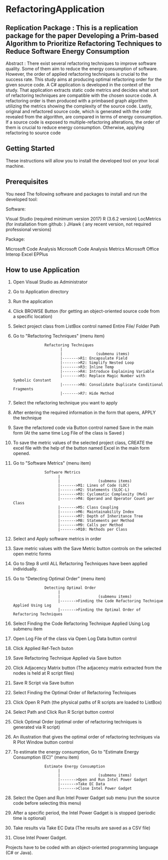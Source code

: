 # RefactoringApplication
Replication Package : This is a replication package for the paper Developing a Prim-based Algorithm to Prioritize Refactoring  Techniques to Reduce Software Energy Consumption
-------------------------------------------------------

Abstract : There exist several refactoring techniques
to improve software quality. Some of them
aim to reduce the energy consumption of software.
However, the order of applied refactoring techniques
is crucial to the success rate. This study aims at producing
optimal refactoring order for the given source
code. A C# application is developed in the context
of the study. That application extracts static code
metrics and decides what sort of refactoring techniques
are compatible with the chosen source code.
A refactoring order is then produced with a primbased
graph algorithm utilizing the metrics showing
the complexity of the source code. Lastly, original
and refactored source code, which is generated with
the order revealed from the algorithm, are compared
in terms of energy consumption. If a source code
is exposed to multiple-refactoring alterations, the order
of them is crucial to reduce energy consumption.
Otherwise, applying refactoring to source code


Getting Started
-------------------------------------------------------
These instructions will allow you to install the developed tool on your local machine.


Prerequisites
-------------------------------------------------------
You need The following software and packages to install and run the developed tool:

Software:

Visual Studio (required minimum version 2017)
R (3.6.2 version)
LocMetrics (for installation from github:  )
JHawk ( any recent version, not required professional versions)

Package:

Microsoft Code Analysis
Microsoft Code Analysis Metrics
Microsoft Office Interop Excel
EPPlus


How to use Application 
---------------------------------

1) Open Visual Studio as Administrator
2) Go to Application directory   
3) Run the application 
4) Click BROWSE Button  (for getting an object-oriented source code from a specific location)
6) Select project class from ListBox control named Entire File/ Folder Path
7) Go to "Refactoring Techniques" (menu item)
                
                     Refactoring Techniques 
                            |                                 
                            |               (submenu items)
                            |------->R1: Encapsulate Field
                            |------->R2: Simplify Nested Loop
                            |------->R3: Inline Temp
                            |------->R4: Introduce Explaining Variable
                            |------->R5: Replace Magic Number with Symbolic Constant
                            |------->R6: Consolidate Duplicate Conditional Fragments
                            |------->R7: Hide Method
             
8) Select the refactoring technique you want to apply 
9) After entering the required information in the form that opens, APPLY the technique
10) Save the refactored code via Button control named Save in the main form 
      (At the same time Log File of the class is Saved )
11) To save the metric values of the selected project class, 
CREATE the excel file with the help of the button named Excel in the main form opened.
12) Go to "Software Metrics" (menu item)

                      Software Metrics 
                            |
                            |                 (submenu items)
                            |------->M1: Lines of Code (LOC)
                            |------->M2: Statements (SLOC-L)
                            |------->M3: Cyclomatic Complexity (MvG)
                            |------->M4: Operand and Operator Count per Class
                            |------->M5: Class Coupling
                            |------->M6: Maintainability Index
                            |------->M7: Depth of Inheritance Tree
                            |------->M8: Statements per Method
                            |------->M9: Calls per Method
                            |------->M10: Methods per Class

13) Select and Apply software metrics in order
14) Save metric values with the Save Metric button controls on the selected open metric forms 
15) Go to Step 8 until ALL Refactoring Techniques have been applied individually.
16) Go to "Detecting Optimal Order”  (menu item)

                      Detecting Optimal Order
                            |
                            |                 (submenu items)
                            |------->Finding the Code Refactoring Technique Applied Using Log
                            |------->Finding the Optimal Order of Refactoring Techniques

17) Select Finding the Code Refactoring Technique Applied Using Log submenu item 
18) Open Log File of the class via Open Log Data button control
19) Click Applied Ref-Tech buton 
20) Save Refactoring Technique Applied via Save button 
21) Click Adjacency Matrix button (The adjacency matrix  extracted from the nodes is held at R script files)
22) Save R Script via Save button 
23) Select Finding the Optimal Order of Refactoring Techniques
24) Click Open R Path (the physical paths of R scripts are loaded to ListBox)
25) Select Path and Click Run R Script button control
26) Click Optimal Order (optimal order of refactoring techniques is generated via R script)
27) An illustration that gives the optimal order of refactoring techniques via R Plot Window button control
28) To estimate the energy consumption, Go to "Estimate Energy Consumption (EC)" (menu item) 

                      Estimate Energy Consumption
                            |
                            |                 (submenu items)
                            |------->Open and Run Intel Power Gadget
                            |------->Take EC Data
                            |------->Close Intel Power Gadget

29) Select the Open and Run Intel Power Gadget sub menu (run the source code before selecting this menu)
30) After a specific period, the Intel Power Gadget is is stopped (periodic time is optional)
31) Take results via Take EC Data (The results are saved as a CSV file)
32) Close Intel Power Gadget.

Projects have to be coded with an object-oriented programming language (C# or Java).
